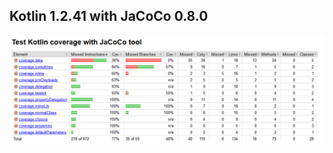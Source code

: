 ## Kotlin 1.2.41 with JaCoCo 0.8.0 

![Kotlin 1.2.41 with JaCoCo 0.8.0](docs/1.2.41_0.8.0.PNG?raw=true "Kotlin 1.2.41 with JaCoCo 0.8.0 ")
